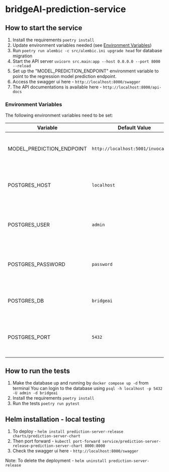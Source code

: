 # bridgeAI-prediction-service

## How to start the service
1. Install the requirements `poetry install`
2. Update environment variables needed (see [Environment Variables](#environment-variables))
3. Run `poetry run alembic -c src/alembic.ini upgrade head` for database migration
4. Start the API server `uvicorn src.main:app --host 0.0.0.0 --port 8000 --reload`
5. Set up the "MODEL_PREDICTION_ENDPOINT" environment variable to point to the regression model prediction endpoint.
6. Access the swagger ui here - `http://localhost:8000/swagger`
7. The API documentations is available here - `http://localhost:8000/api-docs`

### Environment Variables

The following environment variables need to be set:

| Variable                   | Default Value                        | Description                                                  |
|----------------------------|--------------------------------------|--------------------------------------------------------------|
| MODEL_PREDICTION_ENDPOINT  | `http://localhost:5001/invocations`  | The endpoint URL for making model prediction requests.       |
| POSTGRES_HOST              | `localhost`                          | The hostname or IP address of the PostgreSQL server.         |
| POSTGRES_USER              | `admin`                              | The username for authenticating to the PostgreSQL database.  |
| POSTGRES_PASSWORD          | `password`                           | The password for authenticating to the PostgreSQL database.  |
| POSTGRES_DB                | `bridgeai`                           | The name of the PostgreSQL database to connect to.           |
| POSTGRES_PORT              | `5432`                               | The port number on which the PostgreSQL server is listening. |


## How to run the tests
1. Make the database up and running by `docker compose up -d` from terminal
   You can login to the database using `psql -h localhost -p 5432 -U admin -d bridgeai`
1. Install the requirements `poetry install`
2. Run the tests `poetry run pytest`

## Helm installation - local testing
1. To deploy - `helm install prediction-server-release charts/prediction-server-chart`
2. Then port forward - `kubectl port-forward service/prediction-server-release-prediction-server-chart 8000:8000`
3. Check the swagger ui here - `http://localhost:8000/swagger`

Note: To delete the deployment - `helm uninstall prediction-server-release`
